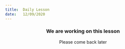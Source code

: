 ```yaml
---
title:  Daily Lesson
date:   12/09/2020
---
```


### <center>We are working on this lesson</center>
<center>Please come back later</center>